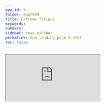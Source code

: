 ```yaml
---
epa_id: 9
folder: epa/009
title: Extreme fatigue
keywords: 
summary: 
sidebar: soap_sidebar
permalink: epa_landing_page_9.html
toc: false
---
```


<div class="iframe-container">
  <iframe src="https://atlas.mindmup.com/fnmi22epa/extreme_fatigue/index.html" allowfullscreen></iframe>
</div>